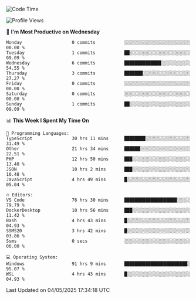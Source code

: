<!--START_SECTION:waka-->
![Code Time](http://img.shields.io/badge/Code%20Time-4%2C850%20hrs%2014%20mins-blue)

![Profile Views](http://img.shields.io/badge/Profile%20Views-0-blue)

📅 **I'm Most Productive on Wednesday** 

```text
Monday                   0 commits           ░░░░░░░░░░░░░░░░░░░░░░░░░   00.00 % 
Tuesday                  1 commits           ██░░░░░░░░░░░░░░░░░░░░░░░   09.09 % 
Wednesday                6 commits           ██████████████░░░░░░░░░░░   54.55 % 
Thursday                 3 commits           ███████░░░░░░░░░░░░░░░░░░   27.27 % 
Friday                   0 commits           ░░░░░░░░░░░░░░░░░░░░░░░░░   00.00 % 
Saturday                 0 commits           ░░░░░░░░░░░░░░░░░░░░░░░░░   00.00 % 
Sunday                   1 commits           ██░░░░░░░░░░░░░░░░░░░░░░░   09.09 % 
```


📊 **This Week I Spent My Time On** 

```text
💬 Programming Languages: 
TypeScript               30 hrs 11 mins      ████████░░░░░░░░░░░░░░░░░   31.49 % 
Other                    21 hrs 34 mins      ██████░░░░░░░░░░░░░░░░░░░   22.51 % 
PHP                      12 hrs 50 mins      ███░░░░░░░░░░░░░░░░░░░░░░   13.40 % 
JSON                     10 hrs 2 mins       ███░░░░░░░░░░░░░░░░░░░░░░   10.48 % 
JavaScript               4 hrs 49 mins       █░░░░░░░░░░░░░░░░░░░░░░░░   05.04 % 

🔥 Editors: 
VS Code                  76 hrs 30 mins      ████████████████████░░░░░   79.79 % 
DockerDesktop            10 hrs 56 mins      ███░░░░░░░░░░░░░░░░░░░░░░   11.42 % 
Bash                     4 hrs 43 mins       █░░░░░░░░░░░░░░░░░░░░░░░░   04.93 % 
SSMS20                   3 hrs 42 mins       █░░░░░░░░░░░░░░░░░░░░░░░░   03.86 % 
Ssms                     0 secs              ░░░░░░░░░░░░░░░░░░░░░░░░░   00.00 % 

💻 Operating System: 
Windows                  91 hrs 9 mins       ████████████████████████░   95.07 % 
WSL                      4 hrs 43 mins       █░░░░░░░░░░░░░░░░░░░░░░░░   04.93 % 
```


 Last Updated on 04/05/2025 17:34:18 UTC
<!--END_SECTION:waka-->
